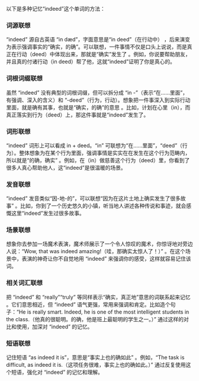 以下是多种记忆“indeed”这个单词的方法：

### 词源联想
“indeed” 源自古英语 “in dæd”，字面意思是“in deed”（在行动中） ，后来演变为表示强调事实的“确实，的确”。可以联想，一件事情不仅是口头上说说，而是真正在行动（deed）中体现出来，那就是“确实”发生了 。例如，你说要帮助朋友，并且真的付诸行动（in deed）帮了他，这就“indeed”证明了你是真心的。

### 词根词缀联想
虽然 “indeed” 没有典型的词根词缀，但可以拆分成 “in -”（表示“在……里面”，有强调、深入的含义）和 “-deed”（行为，行动）。想象把一件事深入到实际行动里面，就是确有其事，也就是“确实，的确”的意思 。比如，计划在心里（in），而真正落实到行为（deed）上，那这件事就是“indeed”发生了。

### 词形联想
“indeed” 词形上可以看成 in + deed。“in” 可联想为“在……里面”，“deed”（行为）。整体想象为在某个行为里面，强调事情是实实在在发生在这个行为范畴内，所以就是“的确，确实” 。例如，在（in）做慈善这个行为（deed）里，你看到了很多人真心帮助他人，这“indeed”是很温暖的场景。

### 发音联想
“indeed” 发音类似“因-地-的”，可以联想“因为在这片土地上确实发生了很多故事” 。比如，你到了一个历史悠久的小镇，听当地人讲述各种传说和事迹，就会感慨这里“indeed”发生过很多故事。

### 场景联想
想象你去参加一场魔术表演，魔术师展示了一个令人惊叹的魔术，你惊讶地对旁边人说：“Wow, that was indeed amazing!（哇，那确实太惊人了！）” 。在这个场景中，表演的神奇让你不自觉地用 “indeed” 来强调你的感受，这样就容易记住该词。

### 相关词汇联想
把 “indeed” 和 “really”“truly” 等同样表示“确实，真正地”意思的词联系起来记忆 。它们意思相近，但 “indeed” 语气更强，常用来强调和肯定。比如造个句子：“He is really smart. Indeed, he is one of the most intelligent students in the class.（他真的很聪明。的确，他是班上最聪明的学生之一。）” 通过这样的对比和使用，加深对 “indeed” 的记忆。

### 短语联想
记住短语 “as indeed it is”，意思是“事实上也的确如此” 。例如，“The task is difficult, as indeed it is.（这项任务很难，事实上也的确如此。）” 通过反复使用这个短语，强化对 “indeed” 的记忆和理解。 